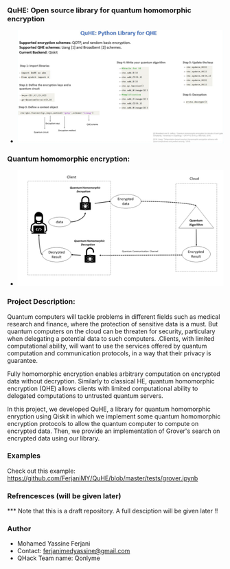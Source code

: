 ### QuHE: Open source library for quantum homomorphic encryption
- ![image](./img/QuHE.png)


### Quantum homomorphic encryption:

- ![image](./img/QFHE.png)


### Project Description: 

Quantum computers will tackle problems in different fields such as medical research and finance, where the protection of sensitive data is a must. But quantum computers on the cloud can be threaten for security, particulary when delegating a potential data to such computers. .Clients, with limited computational ability, will want to use the services offered by quantum computation and communication protocols, in a way that their privacy is guarantee.

Fully homomorphic encryption enables arbitrary computation on encrypted data without decryption.  Similarly to classical HE, quantum homomorphic encryption (QHE) allows clients with limited computational ability to delegated computations to untrusted quantum servers.

In this project, we developed QuHE, a library for quantum homomorphic enryption using Qiskit in which we implement some quantum homomorphic encryption protocols to allow the quantum computer to compute on encrypted data. Then, we provide an implementation of Grover's search on encrypted data using our library.

### Examples
Check out this example: https://github.com/FerjaniMY/QuHE/blob/master/tests/grover.ipynb

### Refrencesces (will be given later)

*** Note that this is a draft repository. A full desciption will be given later !!

### Author
* Mohamed Yassine Ferjani
* Contact: ferjanimedyassine@gmail.com
* QHack Team name: Qonlyme
